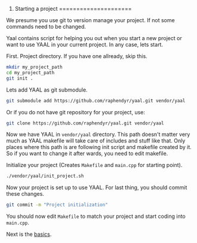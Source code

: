 1. Starting a project
=====================

We presume you use git to version manage your project. If not some commands need to be changed.

Yaal contains script for helping you out when you start a new project or want to use YAAL in your current project. In any case, lets start.

First. Project directory. If you have one allready, skip this.

```sh
mkdir my_project_path
cd my_project_path
git init .
```

Lets add YAAL as git submodule.

```sh
git submodule add https://github.com/raphendyr/yaal.git vendor/yaal
```

Or if you do not have git repository for your project, use:

```sh
git clone https://github.com/raphendyr/yaal.git vendor/yaal
```

Now we have YAAL in `vendor/yaal` directory. This path doesn't matter very much as YAAL makefile will take care of includes and stuff like that. Only places where this path is are following init script and makefile created by it. So if you want to change it after wards, you need to edit makefile.

Initialize your project (Creates `Makefile` and `main.cpp` for starting point).

```sh
./vendor/yaal/init_project.sh
```

Now your project is set up to use YAAL. For last thing, you should commit these changes.

```sh
git commit -m "Project initialization"
```

You should now edit `Makefile` to match your project and start coding into `main.cpp`.

Next is the [basics](2_basics.md).
